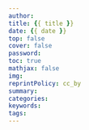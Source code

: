 ```yaml
---
author: 
title: {{ title }}
date: {{ date }}
top: false
cover: false
password: 
toc: true
mathjax: false
img: 
reprintPolicy: cc_by
summary: 
categories: 
keywords: 
tags: 
---
```

